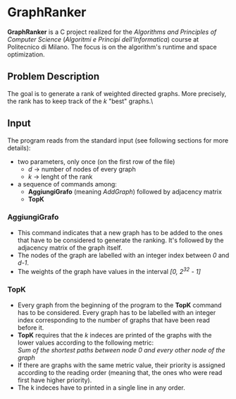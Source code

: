 # GraphRanker
**GraphRanker** is a C project realized for the *Algorithms and Principles of Computer Science* (*Algoritmi e Principi dell'Informatica*) course at Politecnico di Milano. The focus is on the algorithm's runtime and space optimization.
## Problem Description
The goal is to generate a rank of weighted directed graphs. More precisely, the rank has to keep track of the *k* "best" graphs.\
## Input
The program reads from the standard input (see following sections for more details):
- two parameters, only once (on the first row of the file)
  - *d* -> number of nodes of every graph
  - *k* -> lenght of the rank
- a sequence of commands among:
  - **AggiungiGrafo** (meaning *AddGraph*) followed by adjacency matrix
  - **TopK**
### AggiungiGrafo 
- This command indicates that a new graph has to be added to the ones that have to be considered to generate the ranking. It's followed by the adjacency matrix of the graph itself. 
- The nodes of the graph are labelled with an integer index between *0* and *d-1*.
- The weights of the graph have values in the interval *[0, 2<sup>32</sup> - 1]*

### TopK
- Every graph from the beginning of the program to the **TopK** command has to be considered. Every graph has to be labelled with an integer index corresponding to the number of graphs that have been read before it. 
- **TopK** requires that the *k* indeces are printed of the graphs with the lower values according to the following metric:\
  *Sum of the shortest paths between node 0 and every other node of the graph*
- If there are graphs with the same metric value, their priority is assigned according to the reading order (meaning that, the ones who were read first have higher priority).
- The k indeces have to printed in a single line in any order. 
